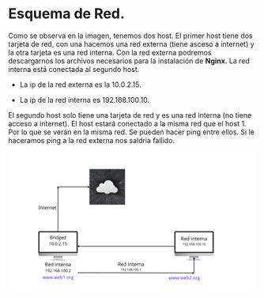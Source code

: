 # Esquema de Red.

Como se observa en la imagen, tenemos dos host. El primer host tiene dos tarjeta de red, con una hacemos una red externa (tiene asceso a internet) y la otra tarjeta es una red interna.
Con la red externa podremos descargarnos los archivos necesarios para la instalación de **Nginx**. La red interna está conectada al segundo host.

- La ip de la red externa es la 10.0.2.15.

- La ip de la red interna es 192.168.100.10.

El segundo host solo tiene una tarjeta de red y es una red interna (no tiene acceso a internet). El host estará conectado a la misma red que el host 1. Por lo que se verán en la misma red.
Se pueden hacer ping entre ellos. Si le haceramos ping a la red externa nos saldria fallido.

![Imagen esquema de red ](Imegenes/Esquemared.png)
